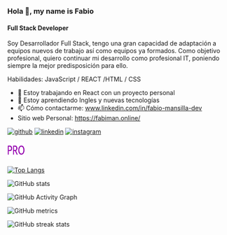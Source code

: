 ### Hola 👋, my name is Fabio 
#### Full Stack Developer
Soy Desarrollador Full Stack, tengo una gran capacidad de adaptación a equipos nuevos de trabajo así como equipos ya formados. Como objetivo profesional, quiero continuar mi desarrollo como profesional IT, poniendo siempre la mejor predisposición para ello.

Habilidades: JavaScript / REACT /HTML / CSS

- 🔭 Estoy trabajando en React con un proyecto personal 
- 🌱 Estoy aprendiendo Ingles y nuevas tecnologías 
- 📫 Cómo contactarme: www.linkedin.com/in/fabio-mansilla-dev 
-    Sitio web Personal: https://fabiman.online/

[<img src='https://cdn.jsdelivr.net/npm/simple-icons@3.0.1/icons/github.svg' alt='github' height='40'>](https://github.com/faman07)  [<img src='https://cdn.jsdelivr.net/npm/simple-icons@3.0.1/icons/linkedin.svg' alt='linkedin' height='40'>](https://www.linkedin.com/in/www.linkedin.com/in/fabio-mansilla-dev/)  [<img src='https://cdn.jsdelivr.net/npm/simple-icons@3.0.1/icons/instagram.svg' alt='instagram' height='40'>](https://www.instagram.com/https://www.instagram.com/fabio.mansilla07//)  

<a href='https://github.com/pricing'><img src='https://raw.githubusercontent.com/acervenky/animated-github-badges/master/assets/pro.gif' width='40' height='40'></a> 

[![Top Langs](https://github-readme-stats.vercel.app/api/top-langs/?username=faman07)](https://github.com/anuraghazra/github-readme-stats)

![GitHub stats](https://github-readme-stats.vercel.app/api?username=faman07&show_icons=true)  

![GitHub Activity Graph](https://activity-graph.herokuapp.com/graph?username=faman07)  

![GitHub metrics](https://metrics.lecoq.io/faman07)  

![GitHub streak stats](https://streak-stats.demolab.com/?user=faman07)  


